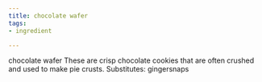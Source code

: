 ```yaml
---
title: chocolate wafer
tags:
- ingredient

---
```

chocolate wafer These are crisp chocolate cookies that are often crushed and used to make pie crusts. Substitutes: gingersnaps
